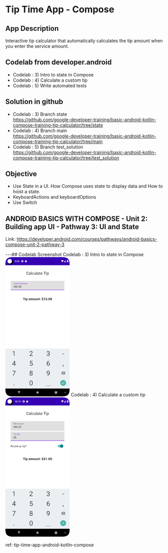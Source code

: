 # Tip Time App - Compose

## App Description
Interactive tip calculator that automatically calculates the tip amount when you enter the service amount. 

## Codelab from developer.android
* Codelab : 3) Intro to state in Compose
* Codelab : 4) Calculate a custom tip
* Codelab : 5) Write automated tests

## Solution in github
* Codelab : 3) Branch state  
  https://github.com/google-developer-training/basic-android-kotlin-compose-training-tip-calculator/tree/state
* Codelab : 4) Branch main    
  https://github.com/google-developer-training/basic-android-kotlin-compose-training-tip-calculator/tree/main
* Codelab : 5) Branch test_solution     
  https://github.com/google-developer-training/basic-android-kotlin-compose-training-tip-calculator/tree/test_solution

## Objective
* Use State in a UI. How Compose uses state to display data and How to hoist a state.
* KeyboardActions and keyboardOptions
* Use Switch

## ANDROID BASICS WITH COMPOSE - Unit 2: Building app UI - Pathway 3: UI and State
Link: https://developer.android.com/courses/pathways/android-basics-compose-unit-2-pathway-3

---## Codelab Screenshot
Codelab : 3) Intro to state in Compose  
<img src="screenshot_01.png" width="200" />
Codelab : 4) Calculate a custom tip
<img src="screenshot_02.png" width="200" />

ref: tip-time-app-android-kotlin-compose
